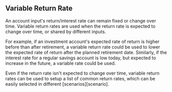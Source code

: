 ## Variable Return Rate

An account input's return/interest rate can remain fixed or change over time. 
Variable return rates are used when the return rate is expected
to change over time, or shared by different inputs. 

For example, if an investment account's expected rate of return is higher 
before than after retirement, a variable return rate could be used to 
lower the expected rate of return after the planned retirement date. 
Similarly, if the interest rate for a regular savings account is 
low today, but expected to increase in the future, a variable rate could be used.

Even if the return rate isn't 
expected to change over time, variable return rates can  be used to setup 
a list of common return rates,
which can be easily selected in different [scenarios][scenario].
